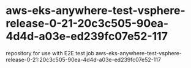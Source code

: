 # aws-eks-anywhere-test-vsphere-release-0-21-20c3c505-90ea-4d4d-a03e-ed239fc07e52-117
repository for use with E2E test job aws-eks-anywhere-test-vsphere-release-0-21:20c3c505-90ea-4d4d-a03e-ed239fc07e52-117
